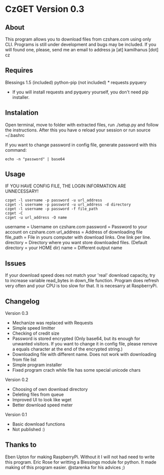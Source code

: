 CzGET Version 0.3
=====

About
-----
This program allows you to download files from czshare.com using only CLI. Programs is still under development and bugs may be included. If you will found one, please, send me an email to address ja [at] kamilhanus [dot] cz

Requires
-----
Blessings 1.5 (included)
python-pip (not included) *
requests
pyquery

* If you will install requests and pyquery yourself, you don't need pip installer.

Instalation
-----

Open terminal, move to folder with extracted files, run ./setup.py and follow the instructions.
After this you have o reload your session or run
    source ~/.bashrc

If you want to change password in config file, generate password with this command:

    echo -n "password" | base64

Usage
-----

IF YOU HAVE CONFIG FILE, THE LOGIN INFORMATION ARE UNNECESSARY!

    czget -l username -p password -u url_address
    czget -l username -p password -u url_address -d directory
    czget -l username -p password -f file_path 
    czget -C
    czget -u url_address -O name

username = Username on czshare.com
password = Password to your account on czshare.com
url_address = Address of downloading file
file_path = File in yours computer with download links. One link per line.
directory = Directory where you want store downloaded files. (Default directory = your HOME dir)
name = Different output name

Issues
-----
If your download speed does not match your 'real' download capacity, try to increase variable read_bytes in down_file function. Program does refresh very often and your CPU is too slow for that. It is necesarry at RaspberryPi.

Changelog
-----

Version 0.3
 - Mechanize was replaced with Requests
 - Simple speed limitter
 - Checking of credit size
 - Password is stored encrypted (Only base64, but its enough for unwanted visitors. If you want to change it in config file, please remove a equals character at the end of the encrypted string.)
 - Downloading file with different name. Does not work with downloading from file list
 - Simple program installer
 - Fixed program crach while file has some special unicode chars

Version 0.2
 - Choosing of own download directory
 - Deleting files from queue
 - Improved UI to look like wget
 - Better download speed meter

Version 0.1
 - Basic download functions
 - Not published :)

Thanks to
-----
  Eben Upton for making RaspberryPi. Without it I will not had need to write this program.
  Eric Rose for writting a Blessings module for python. It made making of this program easier.
  @starenka for his advices ;)
